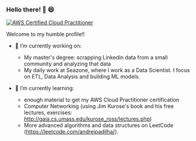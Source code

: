 ### Hello there! 👋 😄
[![AWS Certified Cloud Practitioner](https://images.credly.com/size/120x120/images/00634f82-b07f-4bbd-a6bb-53de397fc3a6/image.png)](https://www.credly.com/badges/b96af9b7-b536-4995-94a5-3e3967c02420/public_url)

Welcome to my humble profile!!



- 🔭 I’m currently working on:
  - My master's degree: scrapping Linkedin data from a small community and analyzing that data
  - My daily work at Seazone, where I work as a Data Scientist. I focus on ETL, Data Analysis and building ML models.


- 🌱 I’m currently learning:
  - enough material to get my AWS Cloud Practitioner certification
  - Computer Networking (using Jim Kurose's book and his free lectures, exercises: http://gaia.cs.umass.edu/kurose_ross/lectures.php)
  - More advanced algorithms and data structures on LeetCode (https://leetcode.com/andrejpadilha/).

